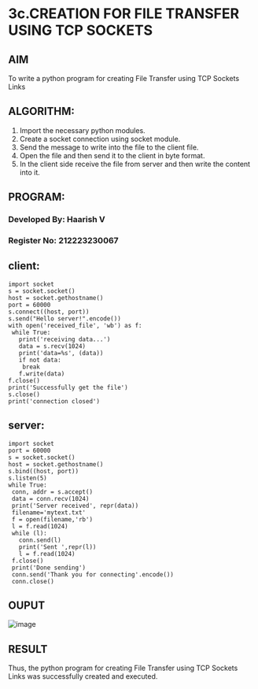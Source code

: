 # 3c.CREATION FOR FILE TRANSFER USING TCP SOCKETS
## AIM
To write a python program for creating File Transfer using TCP Sockets Links
## ALGORITHM:
1. Import the necessary python modules.
2. Create a socket connection using socket module.
3. Send the message to write into the file to the client file.
4. Open the file and then send it to the client in byte format.
5. In the client side receive the file from server and then write the content into it.
## PROGRAM:
### Developed By: Haarish V
### Register No: 212223230067
## client:
```
import socket
s = socket.socket()
host = socket.gethostname()
port = 60000
s.connect((host, port))
s.send("Hello server!".encode())
with open('received_file', 'wb') as f:
 while True:
   print('receiving data...')
   data = s.recv(1024)
   print('data=%s', (data))
   if not data:
    break
   f.write(data)
f.close()
print('Successfully get the file')
s.close()
print('connection closed')
```
## server:
```
import socket
port = 60000
s = socket.socket()
host = socket.gethostname()
s.bind((host, port))
s.listen(5)
while True:
 conn, addr = s.accept()
 data = conn.recv(1024)
 print('Server received', repr(data))
 filename='mytext.txt'
 f = open(filename,'rb')
 l = f.read(1024)
 while (l):
   conn.send(l)
   print('Sent ',repr(l))
   l = f.read(1024)
 f.close()
 print('Done sending')
 conn.send('Thank you for connecting'.encode())
 conn.close()
```
## OUPUT
![image](https://github.com/MuthulakshmiD/3c.FILE_TRANSFER_USING_TCP_SOCKETS/assets/144870775/8e3a0519-7833-4bc2-80f2-5fab2b811bff)
## RESULT
Thus, the python program for creating File Transfer using TCP Sockets Links was 
successfully created and executed.
